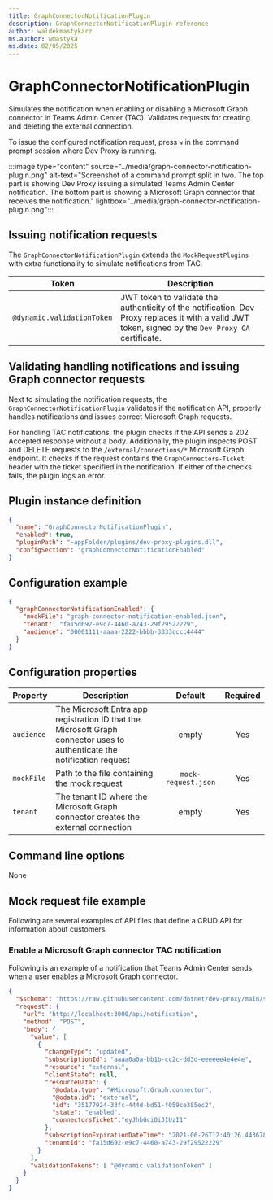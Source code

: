```yaml
---
title: GraphConnectorNotificationPlugin
description: GraphConnectorNotificationPlugin reference
author: waldekmastykarz
ms.author: wmastyka
ms.date: 02/05/2025
---
```


# GraphConnectorNotificationPlugin

Simulates the notification when enabling or disabling a Microsoft Graph connector in Teams Admin Center (TAC). Validates requests for creating and deleting the external connection.

To issue the configured notification request, press `w` in the command prompt session where Dev Proxy is running.

:::image type="content" source="../media/graph-connector-notification-plugin.png" alt-text="Screenshot of a command prompt split in two. The top part is showing Dev Proxy issuing a simulated Teams Admin Center notification. The bottom part is showing a Microsoft Graph connector that receives the notification." lightbox="../media/graph-connector-notification-plugin.png":::

## Issuing notification requests

The `GraphConnectorNotificationPlugin` extends the `MockRequestPlugins` with extra functionality to simulate notifications from TAC.

| Token | Description |
| ----- | ----------- |
| `@dynamic.validationToken` | JWT token to validate the authenticity of the notification. Dev Proxy replaces it with a valid JWT token, signed by the `Dev Proxy CA` certificate. |

## Validating handling notifications and issuing Graph connector requests

Next to simulating the notification requests, the `GraphConnectorNotificationPlugin` validates if the notification API, properly handles notifications and issues correct Microsoft Graph requests.

For handling TAC notifications, the plugin checks if the API sends a 202 Accepted response without a body. Additionally, the plugin inspects POST and DELETE requests to the `/external/connections/*` Microsoft Graph endpoint. It checks if the request contains the `GraphConnectors-Ticket` header with the ticket specified in the notification. If either of the checks fails, the plugin logs an error.

## Plugin instance definition

```json
{
  "name": "GraphConnectorNotificationPlugin",
  "enabled": true,
  "pluginPath": "~appFolder/plugins/dev-proxy-plugins.dll",
  "configSection": "graphConnectorNotificationEnabled"
}
```

## Configuration example

```json
{
  "graphConnectorNotificationEnabled": {
    "mockFile": "graph-connector-notification-enabled.json",
    "tenant": "fa15d692-e9c7-4460-a743-29f29522229",
    "audience": "00001111-aaaa-2222-bbbb-3333cccc4444"
  }
}
```

## Configuration properties

| Property | Description |     Default      | Required |
| -------- | ------------| :--------------: | :------: |
| `audience` | The Microsoft Entra app registration ID that the Microsoft Graph connector uses to authenticate the notification request | empty | Yes |
| `mockFile` | Path to the file containing the mock request | `mock-request.json` | Yes |
| `tenant` | The tenant ID where the Microsoft Graph connector creates the external connection | empty | Yes |

## Command line options

None

## Mock request file example

Following are several examples of API files that define a CRUD API for information about customers.

### Enable a Microsoft Graph connector TAC notification

Following is an example of a notification that Teams Admin Center sends, when a user enables a Microsoft Graph connector.

```json
{
  "$schema": "https://raw.githubusercontent.com/dotnet/dev-proxy/main/schemas/v0.24.0/mockrequestplugin.schema.json",
  "request": {
    "url": "http://localhost:3000/api/notification",
    "method": "POST",
    "body": {
      "value": [
        {
          "changeType": "updated",
          "subscriptionId": "aaaa0a0a-bb1b-cc2c-dd3d-eeeeee4e4e4e",
          "resource": "external",
          "clientState": null,
          "resourceData": {
            "@odata.type": "#Microsoft.Graph.connector",
            "@odata.id": "external",
            "id": "35177924-33fc-444d-bd51-f059ce385ec2",
            "state": "enabled",
            "connectorsTicket":"eyJhbGciOiJIUzI1"
          },
          "subscriptionExpirationDateTime": "2021-06-26T12:40:26.4436785-07:00",
          "tenantId": "fa15d692-e9c7-4460-a743-29f29522229"
        }
      ],
      "validationTokens": [ "@dynamic.validationToken" ]
    }
  }
}
```
